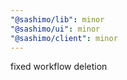 ```yaml
---
"@sashimo/lib": minor
"@sashimo/ui": minor
"@sashimo/client": minor
---
```


fixed workflow deletion
